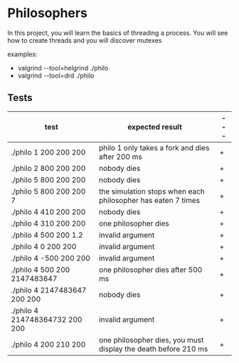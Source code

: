 # Philosophers
In this project, you will learn the basics of threading a process. You will see how to create threads and you will discover mutexes

examples:
- valgrind --tool=helgrind ./philo <args>
- valgrind --tool=drd ./philo <args>


## Tests

| test | expected result | --- |
|----------|-------| --- |
| ./philo 1 200 200 200 | philo 1 only takes a fork and dies after 200 ms | + |
| ./philo 2 800 200 200 | nobody dies | + |
| ./philo 5 800 200 200 | nobody dies | + |
| ./philo 5 800 200 200 7 | the simulation stops when each philosopher has eaten 7 times | + |
| ./philo 4 410 200 200 | nobody dies | + |
| ./philo 4 310 200 200 | one philosopher dies | + |
| ./philo 4 500 200 1.2 | invalid argument | + |
| ./philo 4 0 200 200 | invalid argument | + |
| ./philo 4 -500 200 200 | invalid argument | + |
| ./philo 4 500 200 2147483647 | one philosopher dies after 500 ms | + |
| ./philo 4 2147483647 200 200 | nobody dies | + |
| ./philo 4 214748364732 200 200 | invalid argument | + |
| ./philo 4 200 210 200 | one philosopher dies, you must display the death before 210 ms | + |
